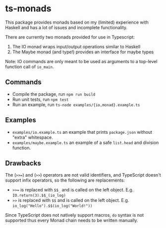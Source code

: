# ts-monads
This package provides monads based on my (limited) experience with Haskell and has a lot of issues and incomplete functionality.

There are currently two monads provided for use in Typescript:
1. The IO monad wraps input/output operations similar to Haskell
2. The Maybe monad (and type!) provides an interface for maybe types

Note: IO commands are only meant to be used as arguments to a top-level function call of `io_main`.

## Commands
- Compile the package, run `npm run build`
- Run unit tests, run `npm test`
- Run an example, run `ts-node examples/{io,monad}.example.ts`

## Examples
- `examples/io.example.ts` an example that prints `package.json` without "extra" whitespace.
- `examples/maybe.example.ts` an example of a safe `list.head` and division function.

## Drawbacks
The (`>>=`) and (`>>`) operators are not valid identifiers, and TypeScript doesn't support infix operators, so the following are replacements:
- `>>=` is replaced with `$$_` and is called on the left object. E.g. `IO.return(3).$$_(io_log)`
- `>>` is replaced with `$$` and is called on the left object. E.g. `io_log("Hello").$$(io_log("World!"))`

Since TypeScript does not natively support macros, `do` syntax is not supported thus every Monad chain needs to be written manually.
